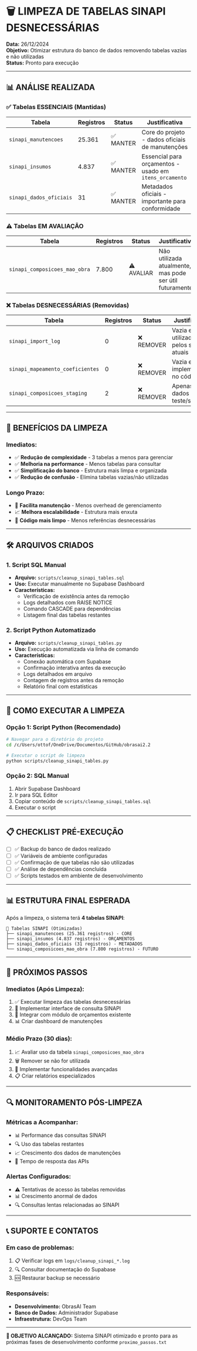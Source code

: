 # 🗑️ LIMPEZA DE TABELAS SINAPI DESNECESSÁRIAS

**Data:** 26/12/2024\
**Objetivo:** Otimizar estrutura do banco de dados removendo tabelas vazias e
não utilizadas\
**Status:** Pronto para execução

---

## 📊 ANÁLISE REALIZADA

### ✅ **Tabelas ESSENCIAIS (Mantidas)**

| Tabela                  | Registros | Status    | Justificativa                                          |
| ----------------------- | --------- | --------- | ------------------------------------------------------ |
| `sinapi_manutencoes`    | 25.361    | ✅ MANTER | Core do projeto - dados oficiais de manutenções        |
| `sinapi_insumos`        | 4.837     | ✅ MANTER | Essencial para orçamentos - usado em `itens_orcamento` |
| `sinapi_dados_oficiais` | 31        | ✅ MANTER | Metadados oficiais - importante para conformidade      |

### ⚠️ **Tabelas EM AVALIAÇÃO**

| Tabela                        | Registros | Status     | Justificativa                                           |
| ----------------------------- | --------- | ---------- | ------------------------------------------------------- |
| `sinapi_composicoes_mao_obra` | 7.800     | ⚠️ AVALIAR | Não utilizada atualmente, mas pode ser útil futuramente |

### ❌ **Tabelas DESNECESSÁRIAS (Removidas)**

| Tabela                           | Registros | Status     | Justificativa                              |
| -------------------------------- | --------- | ---------- | ------------------------------------------ |
| `sinapi_import_log`              | 0         | ❌ REMOVER | Vazia e não utilizada pelos scripts atuais |
| `sinapi_mapeamento_coeficientes` | 0         | ❌ REMOVER | Vazia e não implementada no código         |
| `sinapi_composicoes_staging`     | 2         | ❌ REMOVER | Apenas dados de teste/staging              |

---

## 🎯 BENEFÍCIOS DA LIMPEZA

### **Imediatos:**

- ✅ **Redução de complexidade** - 3 tabelas a menos para gerenciar
- ✅ **Melhoria na performance** - Menos tabelas para consultar
- ✅ **Simplificação do banco** - Estrutura mais limpa e organizada
- ✅ **Redução de confusão** - Elimina tabelas vazias/não utilizadas

### **Longo Prazo:**

- 🔧 **Facilita manutenção** - Menos overhead de gerenciamento
- 📈 **Melhora escalabilidade** - Estrutura mais enxuta
- 🧹 **Código mais limpo** - Menos referências desnecessárias

---

## 🛠️ ARQUIVOS CRIADOS

### **1. Script SQL Manual**

- **Arquivo:** `scripts/cleanup_sinapi_tables.sql`
- **Uso:** Executar manualmente no Supabase Dashboard
- **Características:**
  - Verificação de existência antes da remoção
  - Logs detalhados com RAISE NOTICE
  - Comando CASCADE para dependências
  - Listagem final das tabelas restantes

### **2. Script Python Automatizado**

- **Arquivo:** `scripts/cleanup_sinapi_tables.py`
- **Uso:** Execução automatizada via linha de comando
- **Características:**
  - Conexão automática com Supabase
  - Confirmação interativa antes da execução
  - Logs detalhados em arquivo
  - Contagem de registros antes da remoção
  - Relatório final com estatísticas

---

## 🚀 COMO EXECUTAR A LIMPEZA

### **Opção 1: Script Python (Recomendado)**

```bash
# Navegar para o diretório do projeto
cd /c/Users/ottof/OneDrive/Documentos/GitHub/obrasai2.2

# Executar o script de limpeza
python scripts/cleanup_sinapi_tables.py
```

### **Opção 2: SQL Manual**

1. Abrir Supabase Dashboard
2. Ir para SQL Editor
3. Copiar conteúdo de `scripts/cleanup_sinapi_tables.sql`
4. Executar o script

---

## 📋 CHECKLIST PRÉ-EXECUÇÃO

- [ ] ✅ Backup do banco de dados realizado
- [ ] ✅ Variáveis de ambiente configuradas
- [ ] ✅ Confirmação de que tabelas não são utilizadas
- [ ] ✅ Análise de dependências concluída
- [ ] ✅ Scripts testados em ambiente de desenvolvimento

---

## 📊 ESTRUTURA FINAL ESPERADA

Após a limpeza, o sistema terá **4 tabelas SINAPI**:

```
📁 Tabelas SINAPI (Otimizadas)
├── sinapi_manutencoes (25.361 registros) - CORE
├── sinapi_insumos (4.837 registros) - ORÇAMENTOS  
├── sinapi_dados_oficiais (31 registros) - METADADOS
└── sinapi_composicoes_mao_obra (7.800 registros) - FUTURO
```

---

## 🔄 PRÓXIMOS PASSOS

### **Imediatos (Após Limpeza):**

1. ✅ Executar limpeza das tabelas desnecessárias
2. 🔧 Implementar interface de consulta SINAPI
3. 📱 Integrar com módulo de orçamentos existente
4. 📊 Criar dashboard de manutenções

### **Médio Prazo (30 dias):**

1. 📈 Avaliar uso da tabela `sinapi_composicoes_mao_obra`
2. 🗑️ Remover se não for utilizada
3. 🚀 Implementar funcionalidades avançadas
4. 📋 Criar relatórios especializados

---

## 🔍 MONITORAMENTO PÓS-LIMPEZA

### **Métricas a Acompanhar:**

- 📊 Performance das consultas SINAPI
- 🔍 Uso das tabelas restantes
- 📈 Crescimento dos dados de manutenções
- 🚀 Tempo de resposta das APIs

### **Alertas Configurados:**

- ⚠️ Tentativas de acesso às tabelas removidas
- 📊 Crescimento anormal de dados
- 🔍 Consultas lentas relacionadas ao SINAPI

---

## 📞 SUPORTE E CONTATOS

### **Em caso de problemas:**

1. 📋 Verificar logs em `logs/cleanup_sinapi_*.log`
2. 🔍 Consultar documentação do Supabase
3. 🆘 Restaurar backup se necessário

### **Responsáveis:**

- **Desenvolvimento:** ObrasAI Team
- **Banco de Dados:** Administrador Supabase
- **Infraestrutura:** DevOps Team

---

**🎯 OBJETIVO ALCANÇADO:** Sistema SINAPI otimizado e pronto para as próximas
fases de desenvolvimento conforme `proximo_passos.txt`
